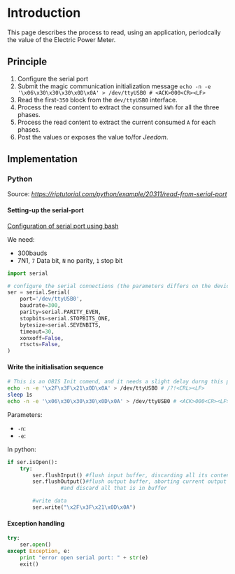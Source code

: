 # Introduction

This page describes the process to read, using an application, periodcally the value of the Electric Power Meter.

## Principle

1. Configure the serial port
2. Submit the magic communication initialization message
   ```echo -n -e '\x06\x30\x30\x30\x0D\x0A' > /dev/ttyUSB0 # <ACK>000<CR><LF>```
2. Read the first-`350` block from the `dev/ttyUSB0` interface.
3. Process the read content to extract the consumed `kWh` for all the three phases.
4. Process the read content to extract the current consumed `A` for each phases.
5. Post the values or exposes the value to/for _Jeedom_.

## Implementation

### Python

Source: _<https://riptutorial.com/python/example/20311/read-from-serial-port>_

#### Setting-up the serial-port

[Configuration of serial port using bash](serial-port-config.md)

We need:
- 300bauds
- 7N1, `7` Data bit, `N` no parity, `1` stop bit

```python
import serial

# configure the serial connections (the parameters differs on the device you are connecting to)
ser = serial.Serial(
    port='/dev/ttyUSB0',
    baudrate=300,
    parity=serial.PARITY_EVEN,
    stopbits=serial.STOPBITS_ONE,
    bytesize=serial.SEVENBITS,
    timeout=30,
    xonxoff=False,
    rtscts=False,
)
```

#### Write the initialisation sequence

```bash
# This is an OBIS Init comend, and it needs a slight delay durng this phase, i added 1s
echo -n -e '\x2F\x3F\x21\x0D\x0A' > /dev/ttyUSB0 # /?!<CRL><LF>
sleep 1s
echo -n -e '\x06\x30\x30\x30\x0D\x0A' > /dev/ttyUSB0 # <ACK>000<CR><LF>
```

Parameters: 
- `-n`:
- `-e`: 

In python:

```python
if ser.isOpen():
    try:
        ser.flushInput() #flush input buffer, discarding all its contents
        ser.flushOutput()#flush output buffer, aborting current output 
                 #and discard all that is in buffer

        #write data
        ser.write("\x2F\x3F\x21\x0D\x0A")
```


#### Exception handling

```python
try: 
    ser.open()
except Exception, e:
    print "error open serial port: " + str(e)
    exit()
```